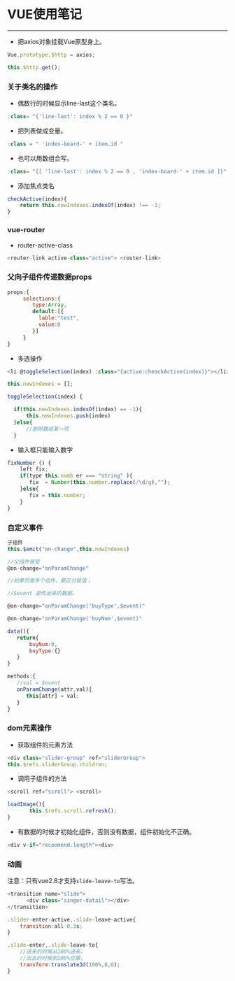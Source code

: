 # VUE使用笔记

----------------------------------------

- 把axios对象挂载Vue原型身上。

``` javascript
Vue.prototype.$http = axios;

this.$http.get();
```

### 关于类名的操作
- 偶数行的时候显示line-last这个类名。

``` javascript
:class= "{'line-last': index % 2 == 0 }"
```

- 把列表做成变量。
``` javascript
:class = " 'index-board-' + item.id "
```

- 也可以用数组合写。
``` javascript
:class= "{[ 'line-last': index % 2 == 0 , 'index-board-' + item.id ]}"
```

- 添加焦点类名
``` javascript
checkActive(index){
    return this.nowIndexes.indexOf(index) !== -1;
}
```

### vue-router

- router-active-class

``` javascript
<router-link active-class="active"> <router-link>
``` 

### 父向子组件传递数据props
``` javascript
props:{
     selections:{
        type:Array,
        default:[{
          lable:"test",
          value:0
        }]
     }
}
``` 


- 多选操作

``` javascript
<li @toggleSelection(index) :class="{active:cheackActive(index)}"></li>

this.newIndexes = [];

toggleSelection(index) {

  if(this.newIndexes.indexOf(index) == -1){
      this.newIndexes.push(index)
  }else{
      //删除数组某一项
  }
```
  
- 输入框只能输入数字

``` javascript
fixNumber () {
    left fix;
    if(type this.numb er === "string" ){
       fix  = Number(this.number.replace(/\d/g),"");
    }else{
       fix = this.number;
    }
}
```

### 自定义事件
``` javascript
子组件
this.$emit("on-change",this.nowIndexes)

//父组件接受
@on-change="onParamChange"

//如果页面多个组件，要区分赋值；

//$event 是传出来的数据。

@on-change="onParamChange('buyType',$event)"

@on-change="onParamChange('buyNum',$event)"

data(){
   return{
       buyNum:0,
       buyType:{}
   }
}

methods:{
   //val = $event
   onParamChange(attr,val){
      this[attr] = val;
   }
}

```

### dom元素操作
- 获取组件的元素方法
``` javascript
<div class="slider-group" ref="sliderGroup">
this.$refs.sliderGroup.children;

```
- 调用子组件的方法
``` javascript
<scroll ref="scroll"> <scroll>

loadImage(){
       this.$refs.scroll.refresh();
}
```

- 有数据的时候才初始化组件，否则没有数据，组件初始化不正确。

``` javascript
<div v-if="recoomend.length"><div>
```
### 动画
注意：只有vue2.8才支持`slide-leave-to`写法。
``` javascript
<transition name="slide">
      <div class="singer-datail"></div>
</transition>

.slider-enter-active,.slide-leave-active{
    transition:all 0.3s;
}

.slide-enter,.slide-leave-to{
    //进来的时候从100%进来。
    //出去的时候到100%位置。
    transform:translate3d(100%,0,0);
}
```


